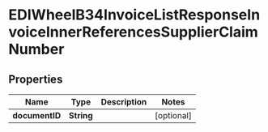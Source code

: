 

# EDIWheelB34InvoiceListResponseInvoiceInnerReferencesSupplierClaimNumber


## Properties

| Name | Type | Description | Notes |
|------------ | ------------- | ------------- | -------------|
|**documentID** | **String** |  |  [optional] |



